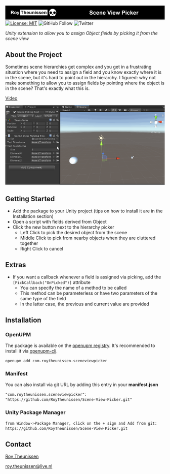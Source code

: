 
[![Roy Theunissen](Documentation~/GithubHeader.jpg)](http://roytheunissen.com)
[![License: MIT](https://img.shields.io/badge/License-MIT-brightgreen.svg)](LICENSE.md)
![GitHub Follow](https://img.shields.io/github/followers/RoyTheunissen?label=RoyTheunissen&style=social) ![Twitter](https://img.shields.io/twitter/follow/MisterRoyzo?style=social)

_Unity extension to allow you to assign Object fields by picking it from the scene view_

## About the Project

Sometimes scene hierarchies get complex and you get in a frustrating situation where you need to assign a field and you know exactly where it is in the scene, but it's hard to point out in the hierarchy. I figured: why not make something to allow you to assign fields by pointing where the object is in the scene? That's exactly what this is.

[Video](https://youtu.be/SVsugZvvoHA)

![Example](Documentation~/Example.gif)

## Getting Started

- Add the package to your Unity project (tips on how to install it are in the Installation section)
- Open a script with fields derived from Object
- Click the new button next to the hierarchy picker
  - Left Click to pick the desired object from the scene
  - Middle Click to pick from nearby objects when they are cluttered together
  - Right Click to cancel

## Extras
- If you want a callback whenever a field is assigned via picking, add the `[PickCallback("OnPicked")]` attribute
  - You can specify the name of a method to be called
  - This method can be parameterless or have two parameters of the same type of the field
  - In the latter case, the previous and current value are provided

## Installation

### OpenUPM
The package is available on the [openupm registry](https://openupm.com). It's recommended to install it via [openupm-cli](https://github.com/openupm/openupm-cli).

```
openupm add com.roytheunissen.sceneviewpicker
```

### Manifest
You can also install via git URL by adding this entry in your **manifest.json**
```
"com.roytheunissen.sceneviewpicker": "https://github.com/RoyTheunissen/Scene-View-Picker.git"
```

### Unity Package Manager
```
from Window->Package Manager, click on the + sign and Add from git: https://github.com/RoyTheunissen/Scene-View-Picker.git
```


## Contact
[Roy Theunissen](https://roytheunissen.com)

[roy.theunissen@live.nl](mailto:roy.theunissen@live.nl)
